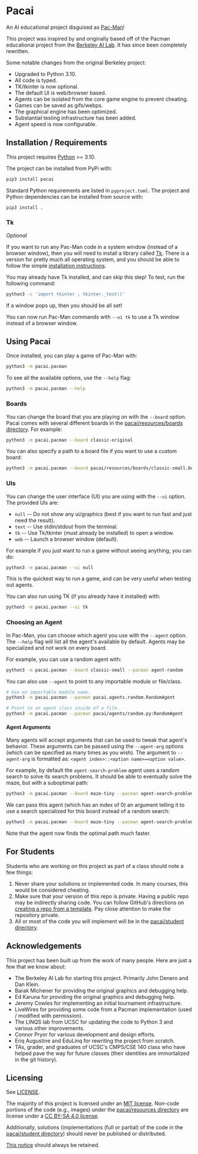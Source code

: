 # Pacai

An AI educational project disguised as [Pac-Man](https://en.wikipedia.org/wiki/Pac-Man)!

This project was inspired by and originally based off of the Pacman educational project from the
[Berkeley AI Lab](http://ai.berkeley.edu/project_overview.html).
It has since been completely rewritten.

Some notable changes from the original Berkeley project:
 - Upgraded to Python 3.10.
 - All code is typed.
 - TK/tkinter is now optional.
 - The default UI is web/browser based.
 - Agents can be isolated from the core game engine to prevent cheating.
 - Games can be saved as gifs/webps.
 - The graphical engine has been optimized.
 - Substantial testing infrastructure has been added.
 - Agent speed is now configurable.

## Installation / Requirements

This project requires [Python](https://www.python.org/) >= 3.10.

The project can be installed from PyPi with:
```sh
pip3 install pacai
```

Standard Python requirements are listed in `pyproject.toml`.
The project and Python dependencies can be installed from source with:
```sh
pip3 install .
```

### Tk

*Optional*

If you want to run any Pac-Man code in a system window (instead of a browser window),
then you will need to install a library called [Tk](https://tkdocs.com/tutorial/install.html).
There is a version for pretty much all operating system,
and you should be able to follow the simple [installation instructions](https://tkdocs.com/tutorial/install.html).

You may already have Tk installed,
and can skip this step!
To test, run the following command:
```sh
python3 -c 'import tkinter ; tkinter._test()'
```

If a window pops up, then you should be all set!

You can now run Pac-Man commands with `--ui tk` to use a Tk window instead of a browser window.

## Using Pacai

Once installed, you can play a game of Pac-Man with:
```sh
python3 -m pacai.pacman
```

To see all the available options, use the `--help` flag:
```sh
python3 -m pacai.pacman --help
```

### Boards

You can change the board that you are playing on with the `--board` option.
Pacai comes with several different boards in the [pacai/resources/boards directory](pacai/resources/boards).
For example:
```sh
python3 -m pacai.pacman --board classic-original
```

You can also specify a path to a board file if you want to use a custom board:
```sh
python3 -m pacai.pacman --board pacai/resources/boards/classic-small.board
```

### UIs

You can change the user interface (UI) you are using with the `--ui` option.
The provided UIs are:
 - `null` -- Do not show any ui/graphics (best if you want to run fast and just need the result).
 - `text` -- Use stdin/stdout from the terminal.
 - `tk` -- Use Tk/tkinter (must already be installed) to open a window.
 - `web` -- Launch a browser window (default).

For example if you just want to run a game without seeing anything,
you can do:
```sh
python3 -m pacai.pacman --ui null
```

This is the quickest way to run a game,
and can be very useful when testing out agents.

You can also run using TK (if you already have it installed) with:
```sh
python3 -m pacai.pacman --ui tk
```

### Choosing an Agent

In Pac-Man, you can choose which agent you use with the `--agent` option.
The `--help` flag will list all the agent's available by default.
Agents may be specialized and not work on every board.

For example, you can use a random agent with:
```sh
python3 -m pacai.pacman --board classic-small --pacman agent-random
```

You can also use `--agent` to point to any importable module or file/class.
```sh
# Use an importable module name.
python3 -m pacai.pacman --pacman pacai.agents.random.RandomAgent

# Point to an agent class inside of a file.
python3 -m pacai.pacman --pacman pacai/agents/random.py:RandomAgent
```

#### Agent Arguments

Many agents will accept arguments that can be used to tweak that agent's behavior.
These arguments can be passed using the `--agent-arg` options
(which can be specified as many times as you wish).
The argument to `--agent-arg` is formatted as: `<agent index>::<option name>=<option value>`.

For example, by default the `agent-search-problem` agent uses a random search to solve its search problems.
It should be able to eventually solve the maze, but with a suboptimal path:
```sh
python3 -m pacai.pacman --board maze-tiny --pacman agent-search-problem
```

We can pass this agent (which has an index of 0)
an argument telling it to use a search specialized for this board instead of a random search:
```sh
python3 -m pacai.pacman --board maze-tiny --pacman agent-search-problem --agent-arg 0::solver=search-solver-maze-tiny
```

Note that the agent now finds the optimal path much faster.

## For Students

Students who are working on this project as part of a class should note a few things:
 1. Never share your solutions or implemented code.
    In many courses, this would be considered cheating.
 2. Make sure that your version of this repo is private.
    Having a public repo may be indirectly sharing code.
    You can follow GitHub's directions on
    [creating a repo from a template](https://docs.github.com/en/repositories/creating-and-managing-repositories/creating-a-repository-from-a-template).
    Pay close attention to make the repository private.
 3. All or most of the code you will implement will be in the [pacai/student directory](pacai/student).

## Acknowledgements

This project has been built up from the work of many people.
Here are just a few that we know about:
 - The Berkeley AI Lab for starting this project.
   Primarily John Denero and Dan Klein.
 - Barak Michener for providing the original graphics and debugging help.
 - Ed Karuna for providing the original graphics and debugging help.
 - Jeremy Cowles for implementing an initial tournament infrastructure.
 - LiveWires for providing some code from a Pacman implementation (used / modified with permission).
 - The LINQS lab from UCSC for updating the code to Python 3 and various other improvements.
 - Connor Pryor for various development and design efforts.
 - Eriq Augustine and EduLinq for rewriting the project from scratch.
 - TAs, grader, and graduates of UCSC's CMPS/CSE 140 class who have helped pave the way for future classes
   (their identities are immortalized in the git history).

## Licensing

See [LICENSE](LICENSE).

The majority of this project is licensed under an [MIT license](LICENSE).
Non-code portions of the code (e.g., images) under the [pacai/resources directory](/pacai/resources)
are license under a [CC BY-SA 4.0 license](LICENSE-noncode).

Additionally, solutions (implementations (full or partial) of the code in the [pacai/student directory](/pacai/student))
should never be published or distributed.

[This notice](LICENSE) should always be retained.
